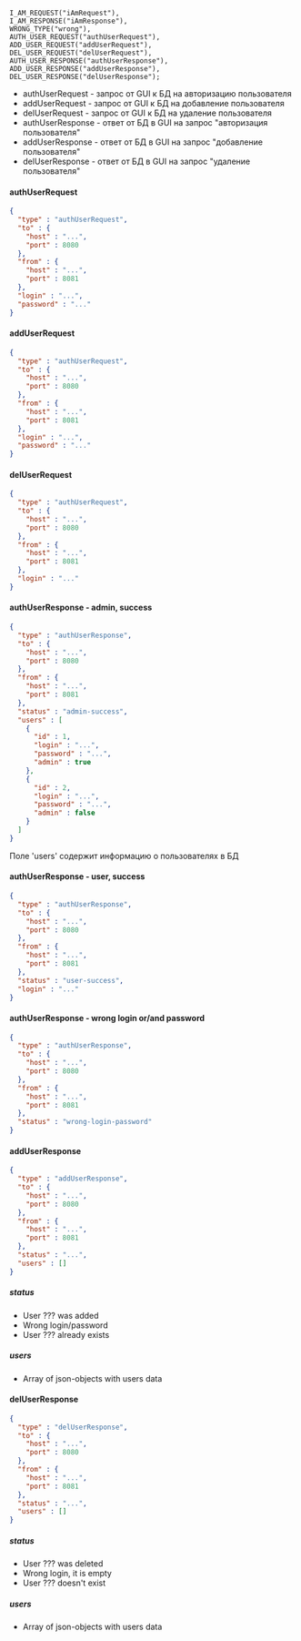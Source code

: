 

    I_AM_REQUEST("iAmRequest"),
    I_AM_RESPONSE("iAmResponse"),
    WRONG_TYPE("wrong"),
    AUTH_USER_REQUEST("authUserRequest"),
    ADD_USER_REQUEST("addUserRequest"),
    DEL_USER_REQUEST("delUserRequest"),
    AUTH_USER_RESPONSE("authUserResponse"),
    ADD_USER_RESPONSE("addUserResponse"),
    DEL_USER_RESPONSE("delUserResponse");

* authUserRequest - запрос от GUI к БД на авторизацию пользователя
* addUserRequest - запрос от GUI к БД на добавление пользователя
* delUserRequest - запрос от GUI к БД на удаление пользователя
* authUserResponse - ответ от БД в GUI на запрос "авторизация пользователя"
* addUserResponse - ответ от БД в GUI на запрос "добавление пользователя"
* delUserResponse - ответ от БД в GUI на запрос "удаление пользователя"

#### authUserRequest
```json
{
  "type" : "authUserRequest",
  "to" : {
    "host" : "...",
    "port" : 8080
  },
  "from" : {
    "host" : "...",
    "port" : 8081
  },
  "login" : "...",
  "password" : "..."
}
``` 

#### addUserRequest
```json
{
  "type" : "authUserRequest",
  "to" : {
    "host" : "...",
    "port" : 8080
  },
  "from" : {
    "host" : "...",
    "port" : 8081
  },
  "login" : "...",
  "password" : "..."
}
``` 

#### delUserRequest
```json
{
  "type" : "authUserRequest",
  "to" : {
    "host" : "...",
    "port" : 8080
  },
  "from" : {
    "host" : "...",
    "port" : 8081
  },
  "login" : "..."
}
``` 

#### authUserResponse - admin, success 
```json
{
  "type" : "authUserResponse",
  "to" : {
    "host" : "...",
    "port" : 8080
  },
  "from" : {
    "host" : "...",
    "port" : 8081
  },
  "status" : "admin-success",
  "users" : [
    {
      "id" : 1,
      "login" : "...",
      "password" : "...",
      "admin" : true
    },
    {
      "id" : 2,
      "login" : "...",
      "password" : "...",
      "admin" : false
    }   
  ]
}
```
Поле 'users' содержит информацию о пользователях в БД

#### authUserResponse - user, success
```json
{
  "type" : "authUserResponse",
  "to" : {
    "host" : "...",
    "port" : 8080
  },
  "from" : {
    "host" : "...",
    "port" : 8081
  },
  "status" : "user-success",
  "login" : "..."
}
```

#### authUserResponse - wrong login or/and password
```json
{
  "type" : "authUserResponse",
  "to" : {
    "host" : "...",
    "port" : 8080
  },
  "from" : {
    "host" : "...",
    "port" : 8081
  },
  "status" : "wrong-login-password"
}
```

#### addUserResponse 
```json
{
  "type" : "addUserResponse",
  "to" : {
    "host" : "...",
    "port" : 8080
  },
  "from" : {
    "host" : "...",
    "port" : 8081
  },
  "status" : "...",
  "users" : []
}
```
##### status
* User ??? was added
* Wrong login/password
* User ??? already exists

##### users
* Array of json-objects with users data

#### delUserResponse 
```json
{
  "type" : "delUserResponse",
  "to" : {
    "host" : "...",
    "port" : 8080
  },
  "from" : {
    "host" : "...",
    "port" : 8081
  },
  "status" : "...",
  "users" : []
}
```
##### status
* User ??? was deleted
* Wrong login, it is empty
* User ??? doesn't exist

##### users
* Array of json-objects with users data